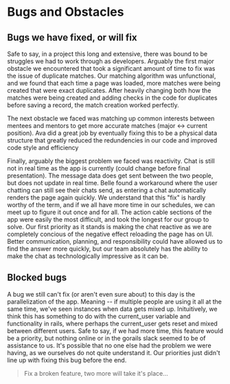# Bugs and Obstacles

## Bugs we have fixed, or will fix
<p> Safe to say, in a project this long and extensive, there was bound to be struggles we had to work through as developers. Arguably the first major obstacle we encountered that took a significant amount of time to fix was the issue of duplicate matches. Our matching algorithm was unfunctional, and we found that each time a page was loaded, more matches were being created that were exact duplicates. After heavily changing both how the matches were being created and adding checks in the code for duplicates before saving a record, the match creation worked perfectly.</p>

<p> The next obstacle we faced was matching up common interests between mentees and mentors to get more accurate matches (major <-> current position). Ava did a great job by eventually fixing this to be a physical data structure that greatly reduced the redundencies in our code and improved code style and efficiency </p> 
  
<p> Finally, arguably the biggest problem we faced was reactivity. Chat is still not in real time as the app is currently (could change before final presentation). The message data does get sent between the two people, but does not update in real time. Belle found a workaround where the user chatting can still see their chats send, as entering a chat automatically renders the page again quickly. We understand that this "fix" is hardly worthy of the term, and if we all have more time in our schedules, we can meet up to figure it out once and for all. The action cable sections of the app were easily the most difficult, and took the longest for our group to solve. Our first priority as it stands is making the chat reactive as we are completely concious of the negative effect reloading the page has on UI. Better communication, planning, and responsibility could have allowed us to find the answer more quickly, but our team absolutely has the ability to make the chat as technologically impressive as it can be.</p>

## Blocked bugs
<p> A bug we still can't fix (or aren't even sure about) to this day is the parallelization of the app. Meaning -- if multiple people are using it all at the same time, we've seen instances when data gets mixed up. Inituitively, we think this has something to do with the current_user variable and functionality in rails, where perhaps the current_user gets reset and mixed between different users. Safe to say, if we had more time, this feature would be a priority, but nothing online or in the gorails slack seemed to be of assistance to us. It's possible that no one else had the problem we were having, as we ourselves do not quite understand it. Our priorities just didn't line up with fixing this bug before the end.</p>

> Fix a broken feature, two more will take it's place...
